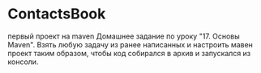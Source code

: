 # ContactsBook
первый проект на maven
Домашнее задание по уроку "17. Основы Maven".
Взять любую задачу из ранее написанных и настроить мавен проект таким образом, чтобы код собирался в архив и запускался из консоли.
